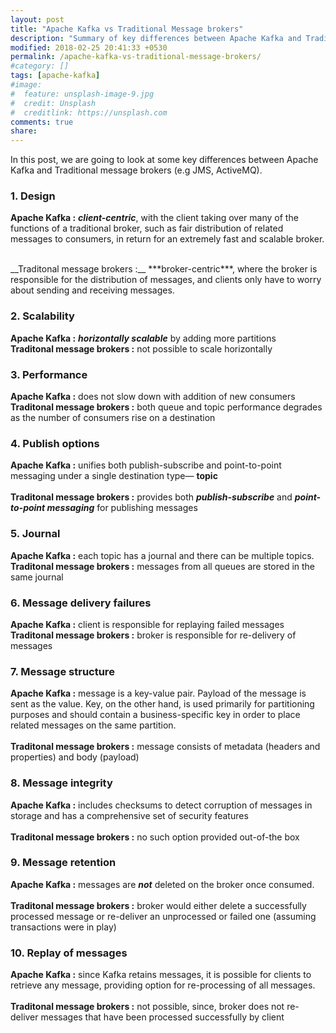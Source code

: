 ```yaml
---
layout: post
title: "Apache Kafka vs Traditional Message brokers"
description: "Summary of key differences between Apache Kafka and Traditional message brokers (e.g JMS, ActiveMQ)"
modified: 2018-02-25 20:41:33 +0530
permalink: /apache-kafka-vs-traditional-message-brokers/
#category: []
tags: [apache-kafka]
#image:
#  feature: unsplash-image-9.jpg
#  credit: Unsplash
#  creditlink: https://unsplash.com
comments: true
share: 
---
```


In this post, we are going to look at some key differences between Apache Kafka and Traditional message brokers (e.g  JMS, ActiveMQ).

### 1. Design
__Apache Kafka :__ ***client-centric***, with the client taking over many of the functions of a traditional broker, such as fair distribution of related messages to consumers, in return for an extremely fast and scalable broker.

<br/>
__Traditonal message brokers :__ ***broker-centric***, where the broker is responsible for the distribution of messages, and clients only have to worry about sending and receiving messages.


### 2. Scalability

__Apache Kafka :__ ***horizontally scalable*** by adding more partitions
<br/>
__Traditonal message brokers :__ not possible to scale horizontally

### 3. Performance

__Apache Kafka :__ does not slow down with addition of new consumers
<br/>
__Traditonal message brokers :__ both queue and topic performance degrades as the number of consumers rise on a destination

### 4. Publish options

__Apache Kafka :__ unifies both publish-subscribe and point-to-point messaging under a single destination type— __topic__
<br/><br/>
__Traditonal message brokers :__ provides both ***publish-subscribe*** and ***point-to-point messaging*** for publishing messages

### 5. Journal

__Apache Kafka :__ each topic has a journal and there can be multiple topics.
<br/>
__Traditonal message brokers :__ messages from all queues are stored in the same journal

### 6. Message delivery failures

__Apache Kafka :__ client is responsible for replaying failed messages
<br/>
__Traditonal message brokers :__ broker is responsible for re-delivery of messages

### 7. Message structure

__Apache Kafka :__ message is a key-value pair. Payload of the message is sent as the value. Key, on the other hand, is used primarily for partitioning purposes and should contain a business-specific key in order to place related messages on the same partition.
<br/><br/>
__Traditonal message brokers :__ message consists of metadata (headers and properties) and body (payload)


### 8. Message integrity

__Apache Kafka :__ includes checksums to detect corruption of messages in storage and has a comprehensive set of security features
<br/><br/>
__Traditonal message brokers :__ no such option provided out-of-the box


### 9. Message retention

__Apache Kafka :__ messages are ***not*** deleted on the broker once consumed.
<br/><br/>
__Traditonal message brokers :__ broker would either delete a successfully processed message or re-deliver an unprocessed or failed one (assuming transactions were in play)

### 10. Replay of messages

__Apache Kafka :__ since Kafka retains messages, it is possible for clients to retrieve any message, providing option for re-processing of all messages.
<br/><br/>
__Traditonal message brokers :__ not possible, since, broker does not re-deliver messages that have been processed successfully by client


